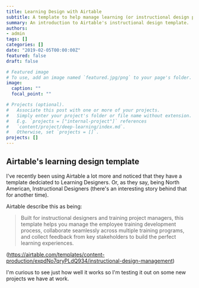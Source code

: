 ```yaml
---
title: Learning Design with Airtable
subtitle: A template to help manage learning (or instructional design projects)
summary: An introduction to Airtable's instructional design template.
authors:
- admin
tags: []
categories: []
date: "2019-02-05T00:00:00Z"
featured: false
draft: false

# Featured image
# To use, add an image named `featured.jpg/png` to your page's folder. 
image:
  caption: ""
  focal_point: ""

# Projects (optional).
#   Associate this post with one or more of your projects.
#   Simply enter your project's folder or file name without extension.
#   E.g. `projects = ["internal-project"]` references 
#   `content/project/deep-learning/index.md`.
#   Otherwise, set `projects = []`.
projects: []
---
```




## Airtable's learning design template
I've recently been using Airtable a lot more and noticed that they have a template dedciated to Learning Designers. Or, as they say, being North American, Instructional Designers (there's an interesting story behind that for another time). 

Airtable describe this as being: 
> Built for instructional designers and training project managers, this template helps you manage the employee training development process, collaborate seamlessly across multiple training programs, and collect feedback from key stakeholders to build the perfect learning experiences.

(https://airtable.com/templates/content-production/expdNo7qryPLdQ934/instructional-design-management)


I'm curious to see just how well it works so I'm testing it out on some new projects we have at work. 


